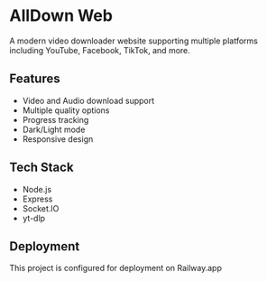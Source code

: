 # AllDown Web

A modern video downloader website supporting multiple platforms including YouTube, Facebook, TikTok, and more.

## Features

- Video and Audio download support
- Multiple quality options
- Progress tracking
- Dark/Light mode
- Responsive design

## Tech Stack

- Node.js
- Express
- Socket.IO
- yt-dlp

## Deployment

This project is configured for deployment on Railway.app 
